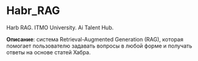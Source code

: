 # Habr_RAG
Harb RAG. ITMO University. Ai Talent Hub.

<b>Описание</b>: система Retrieval-Augmented Generation (RAG), которая помогает пользователю задавать вопросы в любой форме и получать ответы на основе статей Хабра.
